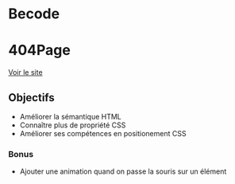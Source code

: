 # Becode

# 404Page

[Voir le site](https://sammuelj.github.io/Becode/BeCode-HTML-CSS-master/404Page/)

## Objectifs

- Améliorer la sémantique HTML
- Connaître plus de propriété CSS
- Améliorer ses compétences en positionement CSS

### Bonus

- Ajouter une animation quand on passe la souris sur un élément
